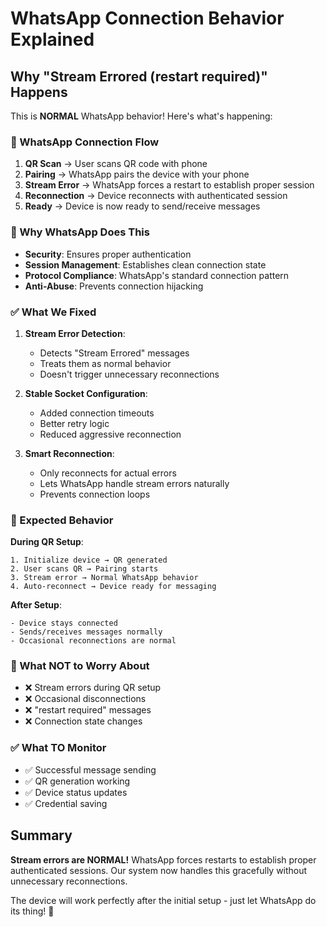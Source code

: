 # WhatsApp Connection Behavior Explained

## Why "Stream Errored (restart required)" Happens

This is **NORMAL** WhatsApp behavior! Here's what's happening:

### 🔄 WhatsApp Connection Flow

1. **QR Scan** → User scans QR code with phone
2. **Pairing** → WhatsApp pairs the device with your phone
3. **Stream Error** → WhatsApp forces a restart to establish proper session
4. **Reconnection** → Device reconnects with authenticated session
5. **Ready** → Device is now ready to send/receive messages

### 📱 Why WhatsApp Does This

- **Security**: Ensures proper authentication
- **Session Management**: Establishes clean connection state
- **Protocol Compliance**: WhatsApp's standard connection pattern
- **Anti-Abuse**: Prevents connection hijacking

### ✅ What We Fixed

1. **Stream Error Detection**: 
   - Detects "Stream Errored" messages
   - Treats them as normal behavior
   - Doesn't trigger unnecessary reconnections

2. **Stable Socket Configuration**:
   - Added connection timeouts
   - Better retry logic
   - Reduced aggressive reconnection

3. **Smart Reconnection**:
   - Only reconnects for actual errors
   - Lets WhatsApp handle stream errors naturally
   - Prevents connection loops

### 🎯 Expected Behavior

**During QR Setup**:
```
1. Initialize device → QR generated
2. User scans QR → Pairing starts
3. Stream error → Normal WhatsApp behavior
4. Auto-reconnect → Device ready for messaging
```

**After Setup**:
```
- Device stays connected
- Sends/receives messages normally
- Occasional reconnections are normal
```

### 🚫 What NOT to Worry About

- ❌ Stream errors during QR setup
- ❌ Occasional disconnections
- ❌ "restart required" messages
- ❌ Connection state changes

### ✅ What TO Monitor

- ✅ Successful message sending
- ✅ QR generation working
- ✅ Device status updates
- ✅ Credential saving

## Summary

**Stream errors are NORMAL!** WhatsApp forces restarts to establish proper authenticated sessions. Our system now handles this gracefully without unnecessary reconnections.

The device will work perfectly after the initial setup - just let WhatsApp do its thing! 🎉
